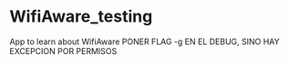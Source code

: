 # WifiAware_testing
App to learn about WifiAware
PONER FLAG -g EN EL DEBUG, SINO HAY EXCEPCION POR PERMISOS
